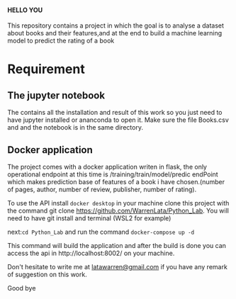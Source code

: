 #### HELLO YOU

This repository contains a project in which the goal is to analyse a dataset about books and their features,and at the end to build a machine learning model to predict the rating of a book

# Requirement

## The jupyter notebook 
The contains all the installation and result of this work so you just need to have jupyter installed or ananconda to open it.
Make sure the file Books.csv and and the notebook is in the same directory.

## Docker application

The project comes with a docker application writen in flask, the only operational endpoint at this time is /training​/train​/model​/predic endPoint which 
makes prediction base of features of a book i have chosen.(number of pages, author, number of review, publisher, number of rating).

To use the API install `docker desktop` in your machine clone this project with the command git clone https://github.com/WarrenLata/Python_Lab.
You will need to have git install and terminal (WSL2 for example)

next:`cd Python_Lab`
and run the command `docker-compose up -d`

This command will build the application and after the build is done you can access the api in http://localhost:8002/ on your machine.

Don't hesitate to write me at latawarren@gmail.com if you have any remark of suggestion on this work.

Good bye




